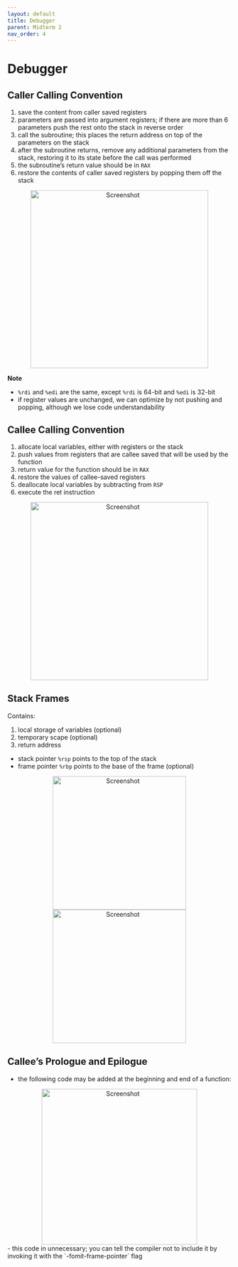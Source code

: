 ```yaml
---
layout: default
title: Debugger
parent: Midterm 2
nav_order: 4
---
```

# Debugger
## Caller Calling Convention
1. save the content from caller saved registers
2. parameters are passed into argument registers; if there are more than 6 parameters push the rest onto the stack in reverse order
3. call the subroutine; this places the return address on top of the parameters on the stack
4. after the subroutine returns, remove any additional parameters from the stack, restoring it to its state before the call was performed
5. the subroutine’s return value should be in `RAX`
6. restore the contents of caller saved registers by popping them off the stack
<div style="text-align: center;">
  <img src="{{ '/images/Screen Shot 2024-03-14 at 1.38.45 PM.png' | relative_url }}" alt="Screenshot" width="400">
</div>

**Note**
- `%rdi` and `%edi` are the same, except `%rdi` is 64-bit and `%edi` is 32-bit
- if register values are unchanged, we can optimize by not pushing and popping, although we lose code understandability

## Callee Calling Convention
1. allocate local variables, either with registers or the stack
2. push values from registers that are callee saved that will be used by the function
3. return value for the function should be in `RAX`
4. restore the values of callee-saved registers
5. deallocate local variables by subtracting from `RSP`
6. execute the ret instruction
<div style="text-align: center;">
  <img src="{{ '/images/Screen Shot 2024-03-14 at 4.18.14 PM.png' | relative_url }}" alt="Screenshot" width="400">
</div>

## Stack Frames
Contains:
1. local storage of variables (optional)
2. temporary scape (optional)
3. return address

- stack pointer `%rsp` points to the top of the stack
- frame pointer `%rbp` points to the base of the frame (optional)
<div style="text-align: center;">
  <img src="{{ '/images/Screen Shot 2024-03-14 at 4.24.04 PM.png' | relative_url }}" alt="Screenshot" width="300">
</div>

<div style="text-align: center;">
  <img src="{{ '/images/Screen Shot 2024-03-14 at 4.29.16 PM.png' | relative_url }}" alt="Screenshot" width="300">
</div>

## Callee’s Prologue and Epilogue
- the following code may be added at the beginning and end of a function:
<div style="text-align: center;">
  <img src="{{ '/images/Screen Shot 2024-03-14 at 4.31.03 PM.png' | relative_url }}" alt="Screenshot" width="350">
</div>
- this code in unnecessary; you can tell the compiler not to include it by invoking it with the `-fomit-frame-pointer` flag
